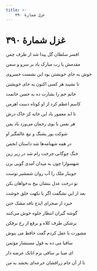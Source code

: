 ```yaml
---
title: >-
    غزل شمارهٔ ۳۹۰
---
```

# غزل شمارهٔ ۳۹۰

<div class="b" id="bn1"><div class="m1"><p>افسر سلطان گل پیدا شد از طرف چمن</p></div>
<div class="m2"><p>مقدمش یا رب مبارک باد بر سرو و سمن</p></div></div>
<div class="b" id="bn2"><div class="m1"><p>خوش به جای خویشتن بود این نشست خسروی</p></div>
<div class="m2"><p>تا نشیند هر کسی اکنون به جای خویشتن</p></div></div>
<div class="b" id="bn3"><div class="m1"><p>خاتم جم را بشارت ده به حسن خاتمت</p></div>
<div class="m2"><p>کاسم اعظم کرد از او کوتاه دست اهرمن</p></div></div>
<div class="b" id="bn4"><div class="m1"><p>تا ابد معمور باد این خانه کز خاک درش</p></div>
<div class="m2"><p>هر نفس با بوی رحمان می‌وزد باد یمن</p></div></div>
<div class="b" id="bn5"><div class="m1"><p>شوکت پور پشنگ و تیغ عالمگیر او</p></div>
<div class="m2"><p>در همه شهنامه‌ها شد داستان انجمن</p></div></div>
<div class="b" id="bn6"><div class="m1"><p>خنگ چوگانی چرخت رام شد در زیر زین</p></div>
<div class="m2"><p>شهسوارا چون به میدان آمدی گویی بزن</p></div></div>
<div class="b" id="bn7"><div class="m1"><p>جویبار ملک را آب روان شمشیر توست</p></div>
<div class="m2"><p>تو درخت عدل بنشان بیخ بدخواهان بکن</p></div></div>
<div class="b" id="bn8"><div class="m1"><p>بعد از این نشگفت اگر با نکهت خلق خوشت</p></div>
<div class="m2"><p>خیزد از صحرای ایذج نافه مشک ختن</p></div></div>
<div class="b" id="bn9"><div class="m1"><p>گوشه گیران انتظار جلوه خوش می‌کنند</p></div>
<div class="m2"><p>برشکن طرف کلاه و برقع از رخ برفکن</p></div></div>
<div class="b" id="bn10"><div class="m1"><p>مشورت با عقل کردم گفت حافظ می بنوش</p></div>
<div class="m2"><p>ساقیا می ده به قول مستشار مؤتمن</p></div></div>
<div class="b" id="bn11"><div class="m1"><p>ای صبا بر ساقی بزم اتابک عرضه دار</p></div>
<div class="m2"><p>تا از آن جام زرافشان جرعه‌ای بخشد به من</p></div></div>

